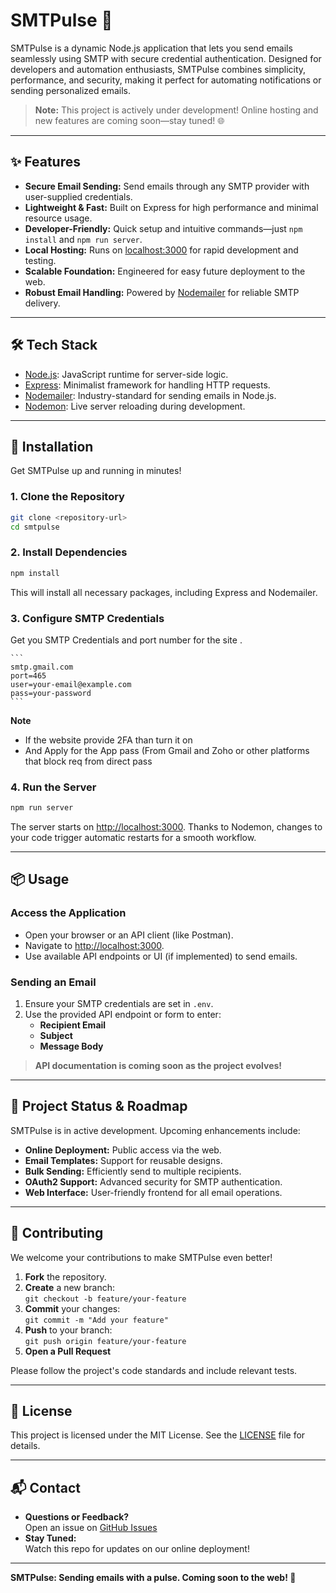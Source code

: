 # SMTPulse 🚀

SMTPulse is a dynamic Node.js application that lets you send emails seamlessly using SMTP with secure credential authentication. Designed for developers and automation enthusiasts, SMTPulse combines simplicity, performance, and security, making it perfect for automating notifications or sending personalized emails.

> **Note:** This project is actively under development! Online hosting and new features are coming soon—stay tuned! 🌐

---

## ✨ Features

- **Secure Email Sending:** Send emails through any SMTP provider with user-supplied credentials.
- **Lightweight & Fast:** Built on Express for high performance and minimal resource usage.
- **Developer-Friendly:** Quick setup and intuitive commands—just `npm install` and `npm run server`.
- **Local Hosting:** Runs on [localhost:3000](http://localhost:3000) for rapid development and testing.
- **Scalable Foundation:** Engineered for easy future deployment to the web.
- **Robust Email Handling:** Powered by [Nodemailer](https://nodemailer.com/) for reliable SMTP delivery.

---

## 🛠️ Tech Stack

- [Node.js](https://nodejs.org/): JavaScript runtime for server-side logic.
- [Express](https://expressjs.com/): Minimalist framework for handling HTTP requests.
- [Nodemailer](https://nodemailer.com/): Industry-standard for sending emails in Node.js.
- [Nodemon](https://nodemon.io/): Live server reloading during development.

---

## 🚀 Installation

Get SMTPulse up and running in minutes!

### 1. Clone the Repository

```bash
git clone <repository-url>
cd smtpulse
```

### 2. Install Dependencies

```bash
npm install
```

This will install all necessary packages, including Express and Nodemailer.

### 3. Configure SMTP Credentials

 Get you SMTP Credentials and port number for the site . 

    ```
    smtp.gmail.com
    port=465
    user=your-email@example.com
    pass=your-password
    ```
**Note** 
- If the website provide 2FA than turn it on
- And Apply for the App pass (From Gmail and Zoho or other platforms that block req from direct pass


### 4. Run the Server

```bash
npm run server
```

The server starts on [http://localhost:3000](http://localhost:3000). Thanks to Nodemon, changes to your code trigger automatic restarts for a smooth workflow.

---

## 📦 Usage

### Access the Application

- Open your browser or an API client (like Postman).
- Navigate to [http://localhost:3000](http://localhost:3000).
- Use available API endpoints or UI (if implemented) to send emails.

### Sending an Email

1. Ensure your SMTP credentials are set in `.env`.
2. Use the provided API endpoint or form to enter:
   - **Recipient Email**
   - **Subject**
   - **Message Body**

> **API documentation is coming soon as the project evolves!**

---

## 🚧 Project Status & Roadmap

SMTPulse is in active development. Upcoming enhancements include:

- **Online Deployment:** Public access via the web.
- **Email Templates:** Support for reusable designs.
- **Bulk Sending:** Efficiently send to multiple recipients.
- **OAuth2 Support:** Advanced security for SMTP authentication.
- **Web Interface:** User-friendly frontend for all email operations.

---

## 🤝 Contributing

We welcome your contributions to make SMTPulse even better!

1. **Fork** the repository.
2. **Create** a new branch:  
   `git checkout -b feature/your-feature`
3. **Commit** your changes:  
   `git commit -m "Add your feature"`
4. **Push** to your branch:  
   `git push origin feature/your-feature`
5. **Open a Pull Request**

Please follow the project's code standards and include relevant tests.

---

## 📄 License

This project is licensed under the MIT License. See the [LICENSE](LICENSE) file for details.

---

## 📬 Contact

- **Questions or Feedback?**  
  Open an issue on [GitHub Issues](../../issues)
- **Stay Tuned:**  
  Watch this repo for updates on our online deployment!

---

**SMTPulse: Sending emails with a pulse. Coming soon to the web! 📧**
